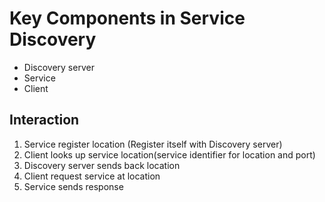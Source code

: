 # Key Components in Service Discovery

- Discovery server
- Service
- Client


## Interaction

1. Service register location (Register itself with Discovery server)
2. Client looks up service location(service identifier for location and port)
3. Discovery server sends back location
4. Client request service at location
5. Service sends response
